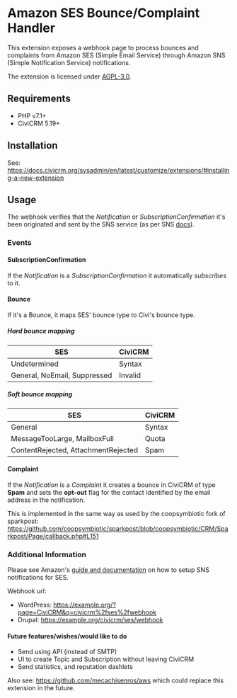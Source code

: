 # Amazon SES Bounce/Complaint Handler

This extension exposes a webhook page to process bounces and complaints from Amazon SES (Simple Email Service)
through Amazon SNS (Simple Notification Service) notifications.

The extension is licensed under [AGPL-3.0](LICENSE.txt).

## Requirements

* PHP v7.1+
* CiviCRM 5.19+

## Installation

See: https://docs.civicrm.org/sysadmin/en/latest/customize/extensions/#installing-a-new-extension

## Usage

The webhook verifies that the _Notification_ or _SubscriptionConfirmation_ it's been originated and sent by the SNS service (as per SNS [docs](https://docs.aws.amazon.com/sns/latest/dg/SendMessageToHttp.verify.signature.html)).

### Events
#### SubscriptionConfirmation

If the _Notification_ is a _SubscriptionConfirmation_ it automatically _subscribes_ to it.

#### Bounce

If it's a Bounce, it maps SES' bounce type to Civi's bounce type.

##### Hard bounce mapping

| SES | CiviCRM |
|---|---|
| Undetermined | Syntax |
| General, NoEmail, Suppressed | Invalid |

##### Soft bounce mapping

| SES | CiviCRM |
|---|---|
| General | Syntax |
| MessageTooLarge, MailboxFull | Quota  |
| ContentRejected, AttachmentRejected | Spam |

#### Complaint

If the _Notification_ is a _Complaint_ it creates a bounce in CiviCRM of type **Spam** and sets the **opt-out** flag for the contact identified by the email address in the notification.

This is implemented in the same way as used by the coopsymbiotic fork of sparkpost: https://github.com/coopsymbiotic/sparkpost/blob/coopsymbiotic/CRM/Sparkpost/Page/callback.php#L151

### Additional Information


Please see Amazon's [guide and documentation](https://docs.aws.amazon.com/ses/latest/DeveloperGuide/configure-sns-notifications.html) on how to setup SNS notifications for SES.

Webhook url:

* WordPress: https://example.org/?page=CiviCRM&q=civicrm%2fses%2fwebhook
* Drupal: https://example.org/civicrm/ses/webhook

#### Future features/wishes/would like to do

* Send using API (instead of SMTP)
* UI to create Topic and Subscription without leaving CiviCRM
* Send statistics, and reputation dashlets

Also see: https://github.com/mecachisenros/aws which could replace this extension in the future.
